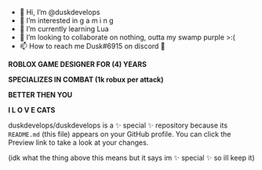 - 👋 Hi, I’m @duskdevelops
- 👀 I’m interested in   g a m i n g
- 🌱 I’m currently learning Lua
- 💞️ I’m looking to collaborate on nothing, outta my swamp purple >:(
- 📫 How to reach me Dusk#6915 on discord :lips:

**ROBLOX GAME DESIGNER FOR (4) YEARS**

**SPECIALIZES IN COMBAT (1k robux per attack)**

**BETTER THEN YOU**

**I    L O V E   CATS**


duskdevelops/duskdevelops is a ✨ special ✨ repository because its `README.md` (this file) appears on your GitHub profile.
You can click the Preview link to take a look at your changes.

(idk what the thing above this means but it says im ✨ special ✨ so ill keep it)
